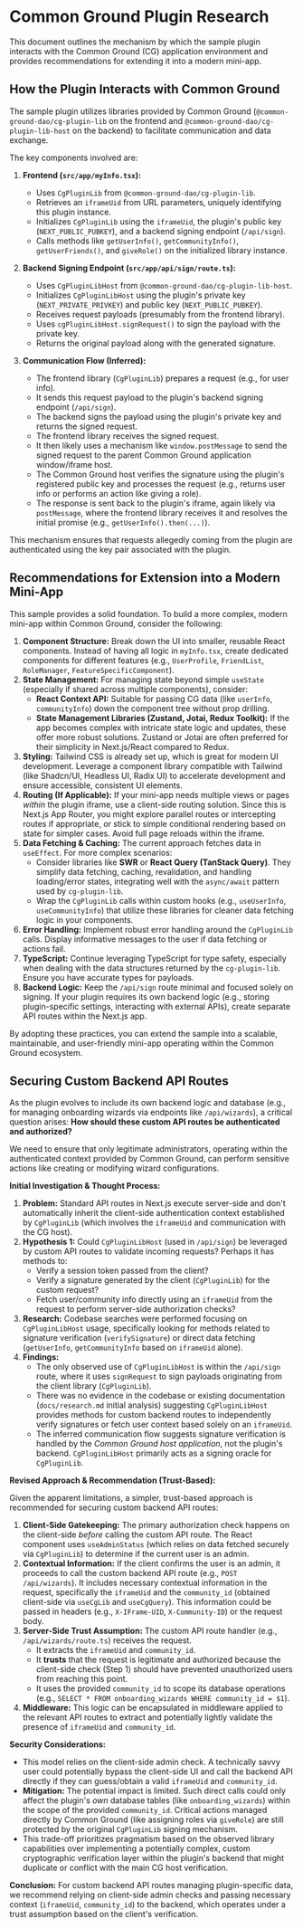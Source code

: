 # Common Ground Plugin Research

This document outlines the mechanism by which the sample plugin interacts with the Common Ground (CG) application environment and provides recommendations for extending it into a modern mini-app.

## How the Plugin Interacts with Common Ground

The sample plugin utilizes libraries provided by Common Ground (`@common-ground-dao/cg-plugin-lib` on the frontend and `@common-ground-dao/cg-plugin-lib-host` on the backend) to facilitate communication and data exchange.

The key components involved are:

1.  **Frontend (`src/app/myInfo.tsx`):**
    *   Uses `CgPluginLib` from `@common-ground-dao/cg-plugin-lib`.
    *   Retrieves an `iframeUid` from URL parameters, uniquely identifying this plugin instance.
    *   Initializes `CgPluginLib` using the `iframeUid`, the plugin's public key (`NEXT_PUBLIC_PUBKEY`), and a backend signing endpoint (`/api/sign`).
    *   Calls methods like `getUserInfo()`, `getCommunityInfo()`, `getUserFriends()`, and `giveRole()` on the initialized library instance.

2.  **Backend Signing Endpoint (`src/app/api/sign/route.ts`):**
    *   Uses `CgPluginLibHost` from `@common-ground-dao/cg-plugin-lib-host`.
    *   Initializes `CgPluginLibHost` using the plugin's private key (`NEXT_PRIVATE_PRIVKEY`) and public key (`NEXT_PUBLIC_PUBKEY`).
    *   Receives request payloads (presumably from the frontend library).
    *   Uses `cgPluginLibHost.signRequest()` to sign the payload with the private key.
    *   Returns the original payload along with the generated signature.

3.  **Communication Flow (Inferred):**
    *   The frontend library (`CgPluginLib`) prepares a request (e.g., for user info).
    *   It sends this request payload to the plugin's backend signing endpoint (`/api/sign`).
    *   The backend signs the payload using the plugin's private key and returns the signed request.
    *   The frontend library receives the signed request.
    *   It then likely uses a mechanism like `window.postMessage` to send the signed request to the parent Common Ground application window/iframe host.
    *   The Common Ground host verifies the signature using the plugin's registered public key and processes the request (e.g., returns user info or performs an action like giving a role).
    *   The response is sent back to the plugin's iframe, again likely via `postMessage`, where the frontend library receives it and resolves the initial promise (e.g., `getUserInfo().then(...)`).

This mechanism ensures that requests allegedly coming from the plugin are authenticated using the key pair associated with the plugin.

## Recommendations for Extension into a Modern Mini-App

This sample provides a solid foundation. To build a more complex, modern mini-app within Common Ground, consider the following:

1.  **Component Structure:** Break down the UI into smaller, reusable React components. Instead of having all logic in `myInfo.tsx`, create dedicated components for different features (e.g., `UserProfile`, `FriendList`, `RoleManager`, `FeatureSpecificComponent`).
2.  **State Management:** For managing state beyond simple `useState` (especially if shared across multiple components), consider:
    *   **React Context API:** Suitable for passing CG data (like `userInfo`, `communityInfo`) down the component tree without prop drilling.
    *   **State Management Libraries (Zustand, Jotai, Redux Toolkit):** If the app becomes complex with intricate state logic and updates, these offer more robust solutions. Zustand or Jotai are often preferred for their simplicity in Next.js/React compared to Redux.
3.  **Styling:** Tailwind CSS is already set up, which is great for modern UI development. Leverage a component library compatible with Tailwind (like Shadcn/UI, Headless UI, Radix UI) to accelerate development and ensure accessible, consistent UI elements.
4.  **Routing (If Applicable):** If your mini-app needs multiple views or pages *within* the plugin iframe, use a client-side routing solution. Since this is Next.js App Router, you might explore parallel routes or intercepting routes if appropriate, or stick to simple conditional rendering based on state for simpler cases. Avoid full page reloads within the iframe.
5.  **Data Fetching & Caching:** The current approach fetches data in `useEffect`. For more complex scenarios:
    *   Consider libraries like **SWR** or **React Query (TanStack Query)**. They simplify data fetching, caching, revalidation, and handling loading/error states, integrating well with the `async/await` pattern used by `cg-plugin-lib`.
    *   Wrap the `CgPluginLib` calls within custom hooks (e.g., `useUserInfo`, `useCommunityInfo`) that utilize these libraries for cleaner data fetching logic in your components.
6.  **Error Handling:** Implement robust error handling around the `CgPluginLib` calls. Display informative messages to the user if data fetching or actions fail.
7.  **TypeScript:** Continue leveraging TypeScript for type safety, especially when dealing with the data structures returned by the `cg-plugin-lib`. Ensure you have accurate types for payloads.
8.  **Backend Logic:** Keep the `/api/sign` route minimal and focused solely on signing. If your plugin requires its own backend logic (e.g., storing plugin-specific settings, interacting with external APIs), create separate API routes within the Next.js app.

By adopting these practices, you can extend the sample into a scalable, maintainable, and user-friendly mini-app operating within the Common Ground ecosystem.

## Securing Custom Backend API Routes

As the plugin evolves to include its own backend logic and database (e.g., for managing onboarding wizards via endpoints like `/api/wizards`), a critical question arises: **How should these custom API routes be authenticated and authorized?**

We need to ensure that only legitimate administrators, operating within the authenticated context provided by Common Ground, can perform sensitive actions like creating or modifying wizard configurations.

**Initial Investigation & Thought Process:**

1.  **Problem:** Standard API routes in Next.js execute server-side and don't automatically inherit the client-side authentication context established by `CgPluginLib` (which involves the `iframeUid` and communication with the CG host).
2.  **Hypothesis 1:** Could `CgPluginLibHost` (used in `/api/sign`) be leveraged by custom API routes to validate incoming requests? Perhaps it has methods to:
    *   Verify a session token passed from the client?
    *   Verify a signature generated by the client (`CgPluginLib`) for the custom request?
    *   Fetch user/community info directly using an `iframeUid` from the request to perform server-side authorization checks?
3.  **Research:** Codebase searches were performed focusing on `CgPluginLibHost` usage, specifically looking for methods related to signature verification (`verifySignature`) or direct data fetching (`getUserInfo`, `getCommunityInfo` based on `iframeUid` alone).
4.  **Findings:**
    *   The only observed use of `CgPluginLibHost` is within the `/api/sign` route, where it uses `signRequest` to sign payloads originating from the client library (`CgPluginLib`).
    *   There was no evidence in the codebase or existing documentation (`docs/research.md` initial analysis) suggesting `CgPluginLibHost` provides methods for custom backend routes to independently verify signatures or fetch user context based solely on an `iframeUid`.
    *   The inferred communication flow suggests signature verification is handled by the *Common Ground host application*, not the plugin's backend. `CgPluginLibHost` primarily acts as a signing oracle for `CgPluginLib`.

**Revised Approach & Recommendation (Trust-Based):**

Given the apparent limitations, a simpler, trust-based approach is recommended for securing custom backend API routes:

1.  **Client-Side Gatekeeping:** The primary authorization check happens on the client-side *before* calling the custom API route. The React component uses `useAdminStatus` (which relies on data fetched securely via `CgPluginLib`) to determine if the current user is an admin.
2.  **Contextual Information:** If the client confirms the user is an admin, it proceeds to call the custom backend API route (e.g., `POST /api/wizards`). It includes necessary contextual information in the request, specifically the `iframeUid` and the `community_id` (obtained client-side via `useCgLib` and `useCgQuery`). This information could be passed in headers (e.g., `X-IFrame-UID`, `X-Community-ID`) or the request body.
3.  **Server-Side Trust Assumption:** The custom API route handler (e.g., `/api/wizards/route.ts`) receives the request.
    *   It extracts the `iframeUid` and `community_id`.
    *   It **trusts** that the request is legitimate and authorized because the client-side check (Step 1) should have prevented unauthorized users from reaching this point.
    *   It uses the provided `community_id` to scope its database operations (e.g., `SELECT * FROM onboarding_wizards WHERE community_id = $1`).
4.  **Middleware:** This logic can be encapsulated in middleware applied to the relevant API routes to extract and potentially lightly validate the presence of `iframeUid` and `community_id`.

**Security Considerations:**

*   This model relies on the client-side admin check. A technically savvy user could potentially bypass the client-side UI and call the backend API directly if they can guess/obtain a valid `iframeUid` and `community_id`.
*   **Mitigation:** The potential impact is limited. Such direct calls could only affect the plugin's *own* database tables (like `onboarding_wizards`) within the scope of the provided `community_id`. Critical actions managed directly by Common Ground (like assigning roles via `giveRole`) are still protected by the original `CgPluginLib` signing mechanism.
*   This trade-off prioritizes pragmatism based on the observed library capabilities over implementing a potentially complex, custom cryptographic verification layer within the plugin's backend that might duplicate or conflict with the main CG host verification.

**Conclusion:** For custom backend API routes managing plugin-specific data, we recommend relying on client-side admin checks and passing necessary context (`iframeUid`, `community_id`) to the backend, which operates under a trust assumption based on the client's verification. 